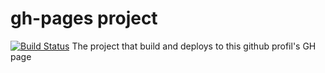 # gh-pages project
[![Build Status](https://travis-ci.org/emilhein/gh-pages.svg?branch=master)](https://travis-ci.org/emilhein/gh-pages)
The project that build and deploys to this github profil's GH page
